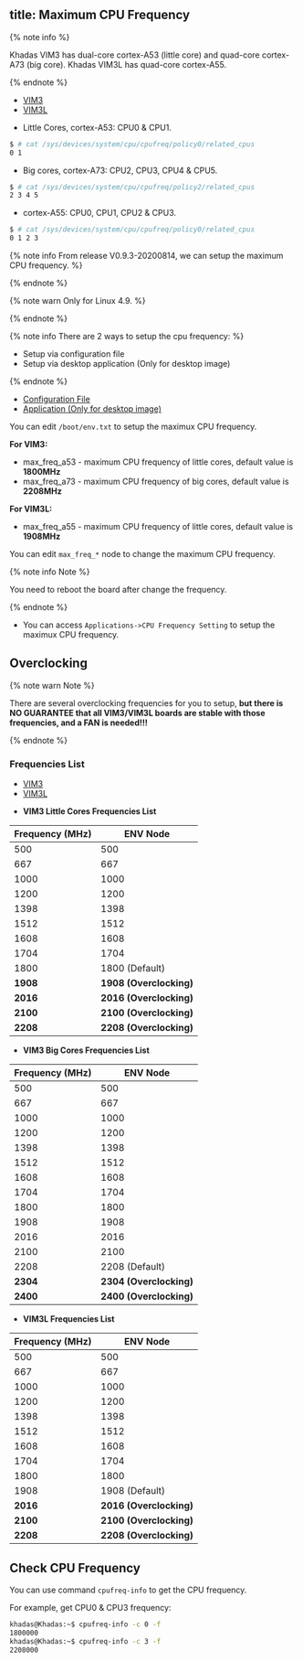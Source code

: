 title: Maximum CPU Frequency
---

{% note info %}

Khadas VIM3 has dual-core cortex-A53 (little core) and quad-core cortex-A73 (big core).
Khadas VIM3L has quad-core cortex-A55.

{% endnote %}

<ul class="nav nav-tabs" id="myTab" role="tablist">
  <li class="nav-item" role="presentation">
    <a class="nav-link active" id="vim3-tab" data-toggle="tab" href="#vim3" role="tab" aria-controls="vim3" aria-selected="true">VIM3</a>
  </li>
  <li class="nav-item" role="presentation">
    <a class="nav-link" id="vim3l-tab" data-toggle="tab" href="#vim3l" role="tab" aria-controls="vim3l" aria-selected="false">VIM3L</a>
  </li>
</ul>
<div class="tab-content" id="myTabContent">
<div class="tab-pane fade show active" id="vim3" role="tabpanel" aria-labelledby="vim3-tab">

* Little Cores, cortex-A53: CPU0 & CPU1.

```bash
$ # cat /sys/devices/system/cpu/cpufreq/policy0/related_cpus
0 1
```

* Big cores, cortex-A73: CPU2, CPU3, CPU4 & CPU5.

```bash
$ # cat /sys/devices/system/cpu/cpufreq/policy2/related_cpus
2 3 4 5
```
</div>
<div class="tab-pane fade show" id="vim3l" role="tabpanel" aria-labelledby="vim3l-tab">

* cortex-A55: CPU0, CPU1, CPU2 & CPU3.

```bash
$ # cat /sys/devices/system/cpu/cpufreq/policy0/related_cpus
0 1 2 3
```

</div>
</div>

{% note info From release V0.9.3-20200814, we can setup the maximum CPU frequency. %}

{% endnote %}

{% note warn Only for Linux 4.9. %}

{% endnote %}


{% note info There are 2 ways to setup the cpu frequency: %}

* Setup via configuration file
* Setup via desktop application (Only for desktop image)

{% endnote %}

<ul class="nav nav-tabs" id="myTab" role="tablist">
  <li class="nav-item" role="presentation">
    <a class="nav-link active" id="file-tab" data-toggle="tab" href="#file" role="tab" aria-controls="file" aria-selected="true">Configuration File</a>
  </li>
  <li class="nav-item" role="presentation">
    <a class="nav-link" id="app-tab" data-toggle="tab" href="#app" role="tab" aria-controls="app" aria-selected="false">Application (Only for desktop image)</a>
  </li>
</ul>
<div class="tab-content" id="myTabContent">
<div class="tab-pane fade show active" id="file" role="tabpanel" aria-labelledby="file-tab">

You can edit `/boot/env.txt` to setup the maximux CPU frequency.

**For VIM3:**

* max_freq_a53 - maximum CPU frequency of little cores, default value is **1800MHz**
* max_freq_a73 - maximum CPU frequency of big cores, default value is **2208MHz**

**For VIM3L:**

* max_freq_a55 - maximum CPU frequency of little cores, default value is **1908MHz**

You can edit `max_freq_*` node to change the maximum CPU frequency.

{% note info Note %}

You need to reboot the board after change the frequency.

{% endnote %}

</div>
<div class="tab-pane fade show" id="app" role="tabpanel" aria-labelledby="app-tab">

* You can access `Applications->CPU Frequency Setting` to setup the maximux CPU frequency.

</div>
</div>

## Overclocking

{% note warn Note %}

There are several overclocking frequencies for you to setup, **but there is NO GUARANTEE that all VIM3/VIM3L boards are stable with those frequencies, and a FAN is needed!!!**

{% endnote %}

### Frequencies List

<ul class="nav nav-tabs" id="myTab" role="tablist">
  <li class="nav-item" role="presentation">
    <a class="nav-link active" id="vim3-2-tab" data-toggle="tab" href="#vim3-2" role="tab" aria-controls="vim3-2" aria-selected="true">VIM3</a>
  </li>
  <li class="nav-item" role="presentation">
    <a class="nav-link" id="vim3l-2-tab" data-toggle="tab" href="#vim3l-2" role="tab" aria-controls="vim3l-2" aria-selected="false">VIM3L</a>
  </li>
</ul>
<div class="tab-content" id="myTabContent">
<div class="tab-pane fade show active" id="vim3-2" role="tabpanel" aria-labelledby="vim3-2-tab">


* **VIM3 Little Cores Frequencies List**

|  Frequency (MHz)   | ENV Node  |
|  ----  | ----  |
| 500  | 500 |
| 667  | 667 |
| 1000  | 1000 |
| 1200  | 1200 |
| 1398  | 1398 |
| 1512  | 1512 |
| 1608  | 1608 |
| 1704  | 1704 |
| 1800  | 1800 (Default)|
| **1908**  | **1908 (Overclocking)**|
| **2016**  | **2016 (Overclocking)**|
| **2100**  | **2100 (Overclocking)**|
| **2208**  | **2208 (Overclocking)**|

* **VIM3 Big Cores Frequencies List**

|  Frequency (MHz)   | ENV Node  |
|  ----  | ----  |
| 500  | 500 |
| 667  | 667 |
| 1000  | 1000 |
| 1200  | 1200 |
| 1398  | 1398 |
| 1512  | 1512 |
| 1608  | 1608 |
| 1704  | 1704 |
| 1800  | 1800 |
| 1908  | 1908 |
| 2016  | 2016 |
| 2100  | 2100 |        
| 2208  | 2208 (Default)|
| **2304**  | **2304 (Overclocking)**|
| **2400**  | **2400 (Overclocking)**|

</div>
<div class="tab-pane fade show" id="vim3l-2" role="tabpanel" aria-labelledby="vim3l-2-tab">

* **VIM3L Frequencies List**

|  Frequency (MHz)   | ENV Node  |
|  ----  | ----  |
| 500  | 500 |
| 667  | 667 |
| 1000  | 1000 |
| 1200  | 1200 |
| 1398  | 1398 |
| 1512  | 1512 |
| 1608  | 1608 |
| 1704  | 1704 |
| 1800  | 1800 |
| 1908  | 1908 (Default)|
| **2016**  | **2016 (Overclocking)**|
| **2100**  | **2100 (Overclocking)**|
| **2208**  | **2208 (Overclocking)**|

</div>
</div>

## Check CPU Frequency

You can use command `cpufreq-info` to get the CPU frequency.

For example, get CPU0 & CPU3 frequency:

```sh
khadas@Khadas:~$ cpufreq-info -c 0 -f
1800000
khadas@Khadas:~$ cpufreq-info -c 3 -f
2208000
```
